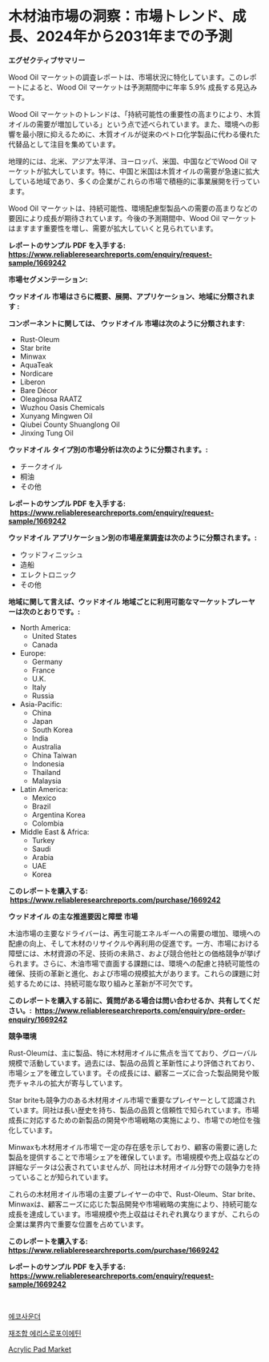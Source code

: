<p><h1>木材油市場の洞察：市場トレンド、成長、2024年から2031年までの予測</h1></p><p><strong>エグゼクティブサマリー</strong></p>
<p><p>Wood Oil マーケットの調査レポートは、市場状況に特化しています。このレポートによると、Wood Oil マーケットは予測期間中に年率 5.9% 成長する見込みです。</p><p>Wood Oil マーケットのトレンドは、「持続可能性の重要性の高まりにより、木質オイルの需要が増加している」という点で述べられています。また、環境への影響を最小限に抑えるために、木質オイルが従来のペトロ化学製品に代わる優れた代替品として注目を集めています。</p><p>地理的には、北米、アジア太平洋、ヨーロッパ、米国、中国などでWood Oil マーケットが拡大しています。特に、中国と米国は木質オイルの需要が急速に拡大している地域であり、多くの企業がこれらの市場で積極的に事業展開を行っています。</p><p>Wood Oil マーケットは、持続可能性、環境配慮型製品への需要の高まりなどの要因により成長が期待されています。今後の予測期間中、Wood Oil マーケットはますます重要性を増し、需要が拡大していくと見られています。</p></p>
<p><strong>レポートのサンプル PDF を入手する: <a href="https://www.reliableresearchreports.com/enquiry/request-sample/1669242">https://www.reliableresearchreports.com/enquiry/request-sample/1669242</a></strong></p>
<p><strong>市場セグメンテーション:</strong></p>
<p><strong> ウッドオイル 市場はさらに概要、展開、アプリケーション、地域に分類されます :</strong></p>
<p><strong>コンポーネントに関しては、 ウッドオイル 市場は次のように分類されます: &nbsp;</strong></p>
<p><ul><li>Rust-Oleum</li><li>Star brite</li><li>Minwax</li><li>AquaTeak</li><li>Nordicare</li><li>Liberon</li><li>Bare Décor</li><li>Oleaginosa RAATZ</li><li>Wuzhou Oasis Chemicals</li><li>Xunyang Mingwen Oil</li><li>Qiubei County Shuanglong Oil</li><li>Jinxing Tung Oil</li></ul></p>
<p><strong> ウッドオイル タイプ別の市場分析は次のように分類されます。:</strong></p>
<p><ul><li>チークオイル</li><li>桐油</li><li>その他</li></ul></p>
<p><strong>レポートのサンプル PDF を入手する: &nbsp;<a href="https://www.reliableresearchreports.com/enquiry/request-sample/1669242">https://www.reliableresearchreports.com/enquiry/request-sample/1669242</a></strong></p>
<p><strong> ウッドオイル アプリケーション別の市場産業調査は次のように分類されます。:</strong></p>
<p><ul><li>ウッドフィニッシュ</li><li>造船</li><li>エレクトロニック</li><li>その他</li></ul></p>
<p><strong>地域に関して言えば、ウッドオイル 地域ごとに利用可能なマーケットプレーヤーは次のとおりです。:</strong></p>
<p><ul>
    <li>
        North America:
        <ul>
            <li>United States</li>
            <li>Canada</li>
        </ul>
    </li>
    <li>
        Europe:
        <ul>
            <li>Germany</li>
            <li>France</li>
            <li>U.K.</li>
            <li>Italy</li>
            <li>Russia</li>
        </ul>
    </li>
    <li>
        Asia-Pacific:
        <ul>
            <li>China</li>
            <li>Japan</li>
            <li>South Korea</li>
            <li>India</li>
            <li>Australia</li>
            <li>China Taiwan</li>
            <li>Indonesia</li>
            <li>Thailand</li>
            <li>Malaysia</li>
        </ul>
    </li>
    <li>
        Latin America:
        <ul>
            <li>Mexico</li>
            <li>Brazil</li>
            <li>Argentina Korea</li>
            <li>Colombia</li>
        </ul>
    </li>
    <li>
        Middle East & Africa:
        <ul>
            <li>Turkey</li>
            <li>Saudi</li>
            <li>Arabia</li>
            <li>UAE</li>
            <li>Korea</li>
        </ul>
    </li>
    </ul></p>
<p><strong>このレポートを購入する: &nbsp;<a href="https://www.reliableresearchreports.com/purchase/1669242">https://www.reliableresearchreports.com/purchase/1669242</a></strong></p>
<p><strong>ウッドオイル の主な推進要因と障壁 市場</strong></p>
<p><p>木油市場の主要なドライバーは、再生可能エネルギーへの需要の増加、環境への配慮の向上、そして木材のリサイクルや再利用の促進です。一方、市場における障壁には、木材資源の不足、技術の未熟さ、および競合他社との価格競争が挙げられます。さらに、木油市場で直面する課題には、環境への配慮と持続可能性の確保、技術の革新と進化、および市場の規模拡大があります。これらの課題に対処するためには、持続可能な取り組みと革新が不可欠です。</p></p>
<p><strong>このレポートを購入する前に、質問がある場合は問い合わせるか、共有してください。:&nbsp; <a href="https://www.reliableresearchreports.com/enquiry/pre-order-enquiry/1669242">https://www.reliableresearchreports.com/enquiry/pre-order-enquiry/1669242</a></strong></p>
<p><strong>競争環境</strong></p>
<p><p>Rust-Oleumは、主に製品、特に木材用オイルに焦点を当てており、グローバル規模で活動しています。過去には、製品の品質と革新性により評価されており、市場シェアを確立しています。その成長には、顧客ニーズに合った製品開発や販売チャネルの拡大が寄与しています。</p><p>Star briteも競争力のある木材用オイル市場で重要なプレイヤーとして認識されています。同社は長い歴史を持ち、製品の品質と信頼性で知られています。市場成長に対応するための新製品の開発や市場戦略の実施により、市場での地位を強化しています。</p><p>Minwaxも木材用オイル市場で一定の存在感を示しており、顧客の需要に適した製品を提供することで市場シェアを確保しています。市場規模や売上収益などの詳細なデータは公表されていませんが、同社は木材用オイル分野での競争力を持っていることが知られています。</p><p>これらの木材用オイル市場の主要プレイヤーの中で、Rust-Oleum、Star brite、Minwaxは、顧客ニーズに応じた製品開発や市場戦略の実施により、持続可能な成長を達成しています。市場規模や売上収益はそれぞれ異なりますが、これらの企業は業界内で重要な位置を占めています。</p></p>
<p><strong>このレポートを購入する: &nbsp; <a href="https://www.reliableresearchreports.com/purchase/1669242">https://www.reliableresearchreports.com/purchase/1669242</a></strong></p>
<p><strong>レポートのサンプル PDF を入手する: &nbsp;<a href="https://www.reliableresearchreports.com/enquiry/request-sample/1669242">https://www.reliableresearchreports.com/enquiry/request-sample/1669242</a></strong><strong></strong></p>
<p>&nbsp;</p>
<p><p><a href="https://github.com/wallacBahrtyinger567686/Market-Research-Report-List-1/blob/main/130584715272.md">에코사운더</a></p><p><a href="https://github.com/WilburKihn5676/Market-Research-Report-List-1/blob/main/401257415271.md">재조합 에리스로포이에틴</a></p><p><a href="https://five-trouble-98a.notion.site/Acrylic-Pad-Market-Provides-a-Comprehensive-Analysis-Including-a-Macro-Overview-of-the-Market-as-wel-e8c83efeff614d1e9f4855b35166d9dd">Acrylic Pad Market</a></p></p>